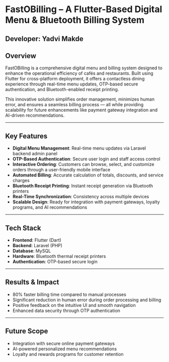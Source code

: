 # FastOBilling – A Flutter-Based Digital Menu & Bluetooth Billing System

**Developer:** Yadvi Makde  
---

## Overview

FastOBilling is a comprehensive digital menu and billing system designed to enhance the operational efficiency of cafés and restaurants. Built using Flutter for cross-platform deployment, it offers a contactless dining experience through real-time menu updates, OTP-based secure authentication, and Bluetooth-enabled receipt printing.

This innovative solution simplifies order management, minimizes human error, and ensures a seamless billing process — all while providing scalability for future enhancements like payment gateway integration and AI-driven recommendations.

---

## Key Features

- **Digital Menu Management**: Real-time menu updates via Laravel backend admin panel  
- **OTP-Based Authentication**: Secure user login and staff access control  
- **Interactive Ordering**: Customers can browse, select, and customize orders through a user-friendly mobile interface  
- **Automated Billing**: Accurate calculation of totals, discounts, and service charges  
- **Bluetooth Receipt Printing**: Instant receipt generation via Bluetooth printers  
- **Real-Time Synchronization**: Consistency across multiple devices  
- **Scalable Design**: Ready for integration with payment gateways, loyalty programs, and AI recommendations  

---

## Tech Stack

- **Frontend**: Flutter (Dart)  
- **Backend**: Laravel (PHP)  
- **Database**: MySQL  
- **Hardware**: Bluetooth thermal receipt printers  
- **Authentication**: OTP-based secure login  

---

## Results & Impact

- 80% faster billing time compared to manual processes  
- Significant reduction in human error during order processing and billing  
- Positive feedback on the intuitive UI and smooth navigation  
- Enhanced data security through OTP authentication  

---

## Future Scope

- Integration with secure online payment gateways  
- AI-powered personalized menu recommendations  
- Loyalty and rewards programs for customer retention  
